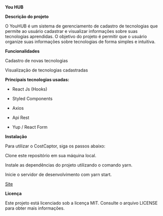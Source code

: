**You HUB**


**Descrição do projeto**


O YouHUB é um sistema de gerenciamento de cadastro de tecnologias que permite ao usuário cadastrar e visualizar informações sobre suas tecnologias aprendidas. O objetivo do projeto é permitir que o usuário organize suas informações sobre tecnologias de forma simples e intuitiva.


**Funcionalidades**


Cadastro de novas tecnologias


Visualização de tecnologias cadastradas


**Principais tecnologias usadas:** 


- React Js (Hooks)


- Styled Components


- Axios


- Api Rest


- Yup / React Form




**Instalação**


Para utilizar o CostCaptor, siga os passos abaixo:


Clone este repositório em sua máquina local.


Instale as dependências do projeto utilizando o comando yarn.


Inicie o servidor de desenvolvimento com yarn start.




<a href="https://youhub-mu.vercel.app/">Site</a>    


**Licença**


Este projeto está licenciado sob a licença MIT. Consulte o arquivo LICENSE para obter mais informações.
